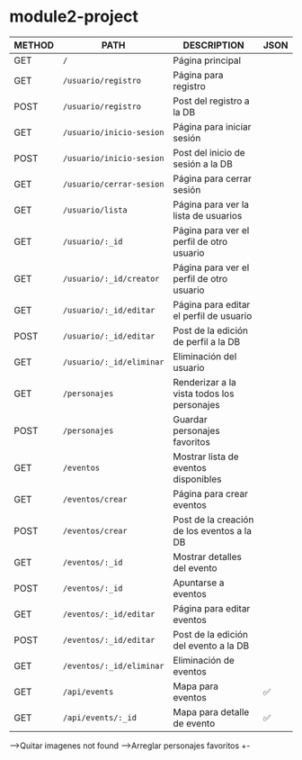 # module2-project

| METHOD | PATH                     | DESCRIPTION                                    | JSON |
|--------|--------------------------|------------------------------------------------|------|
| GET    |`/`                       | Página principal                               |      | 
| GET    |`/usuario/registro`       | Página para registro                           |      | 
| POST   |`/usuario/registro`       | Post del registro a la DB                      |      | 
| GET    |`/usuario/inicio-sesion`  | Página para iniciar sesión                     |      | 
| POST   |`/usuario/inicio-sesion`  | Post del inicio de sesión a la DB              |      | 
| GET    |`/usuario/cerrar-sesion`  | Página para cerrar sesión                      |      | 
| GET    |`/usuario/lista`          | Página para ver la lista de usuarios           |      | 
| GET    |`/usuario/:_id`           | Página para ver el perfil de otro usuario      |      |
| GET    |`/usuario/:_id/creator`   | Página para ver el perfil de otro usuario      |      | 
| GET    |`/usuario/:_id/editar`    | Página para editar el perfil de usuario        |      | 
| POST   |`/usuario/:_id/editar`    | Post de la edición de perfil a la DB           |      | 
| GET    |`/usuario/:_id/eliminar`  | Eliminación del usuario                        |      | 
| GET    |`/personajes`             | Renderizar a la vista todos los personajes     |      | 
| POST   |`/personajes`             | Guardar personajes favoritos                   |      | 
| GET    |`/eventos`                | Mostrar lista de eventos disponibles           |      | 
| GET    |`/eventos/crear`          | Página para crear eventos                      |      | 
| POST   |`/eventos/crear`          | Post de la creación de los eventos a la DB     |      |
| GET    |`/eventos/:_id`           | Mostrar detalles del evento                    |      |
| POST   |`/eventos/:_id`           | Apuntarse a eventos                            |      |
| GET    |`/eventos/:_id/editar`    | Página para editar eventos                     |      | 
| POST   |`/eventos/:_id/editar`    | Post de la edición del evento a la DB          |      | 
| GET    |`/eventos/:_id/eliminar`  | Eliminación de eventos                         |      | 
| GET    |`/api/events`             | Mapa para eventos                              |  ✅ |  
| GET    |`/api/events/:_id`        | Mapa para detalle de evento                    |  ✅ |

-->Quitar imagenes not found
-->Arreglar personajes favoritos +-
